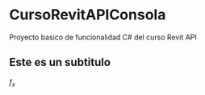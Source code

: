 # CursoRevitAPIConsola
Proyecto basico de funcionalidad C# del curso Revit API
## Este es un subtitulo
$f_x$
